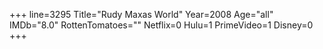 +++
line=3295
Title="Rudy Maxas World"
Year=2008
Age="all"
IMDb="8.0"
RottenTomatoes=""
Netflix=0
Hulu=1
PrimeVideo=1
Disney=0
+++

